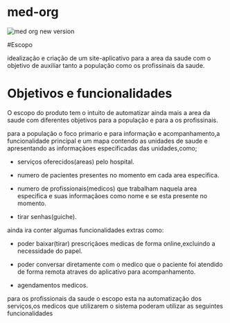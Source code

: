 # med-org


![med org new version](https://github.com/user-attachments/assets/c8dfc841-4206-4ea3-8bee-9a7e3ed112aa)


#Escopo

idealização e criação de um site-aplicativo para a area da saude com o objetivo de auxiliar tanto a população como os profissinais da saude.


# Objetivos e funcionalidades

O escopo do produto tem o intuito de automatizar ainda mais a area da saude com diferentes objetivos para a população e para a os profissinais.

para a população o foco primario e para informação e acompanhamento,a funcionalidade principal e um mapa contendo as unidades de saude e apresentando as informaçãoes especificadas das unidades,como;

- serviços oferecidos(areas) pelo hospital.

- numero de pacientes presentes no momento em cada area especifica.

- numero de profissionais(medicos) que trabalham naquela area especifica e suas informaçãoes como nome e se esta presente no momento.

- tirar senhas(guiche).

ainda ira conter algumas funcionalidades extras como:

- poder baixar(tirar) prescriçãoes medicas de forma online,excluindo a necessidade do papel.

- poder conversar diretamente com o medico que o paciente foi atendido de forma remota atraves do aplicativo para acompanhamento.

- agendamentos medicos.



para os profissionais da saude o escopo esta na automatização dos serviços,os medicos que utilizarem o sistema poderam utilizar as seguintes funcionalidades 



